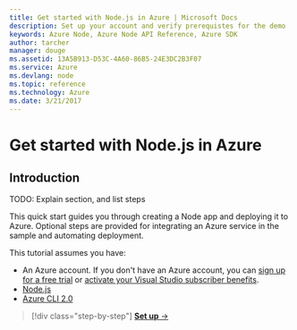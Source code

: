 ```yaml
---
title: Get started with Node.js in Azure | Microsoft Docs
description: Set up your account and verify prerequistes for the demo
keywords: Azure Node, Azure Node API Reference, Azure SDK
author: tarcher
manager: douge
ms.assetid: 13A5B913-D53C-4A60-86B5-24E3DC2B3F07
ms.service: Azure
ms.devlang: node
ms.topic: reference
ms.technology: Azure
ms.date: 3/21/2017
---
```


# Get started with Node.js in Azure

## Introduction

TODO: Explain section, and list steps

This quick start guides you through creating a Node app and deploying it to Azure. Optional steps are provided for integrating an Azure service in the sample and automating deployment.

This tutorial assumes you have:

- An Azure account. If you don't have an Azure account, you can [sign up for a free trial](https://azure.microsoft.com/pricing/free-trial/?WT.mc_id=A261C142F) or [activate your Visual Studio subscriber benefits](https://azure.microsoft.com/pricing/member-offers/msdn-benefits-details/?WT.mc_id=A261C142F).
- [Node.js](https://nodejs.org)
- [Azure CLI 2.0](https://docs.microsoft.com/cli/azure/overview)

>[!div class="step-by-step"]
[**Set up** &rarr;](get-started-setup.md)